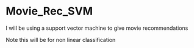 # Movie_Rec_SVM
I will be using a support vector machine to give movie recommendations

Note this will be for non linear classification